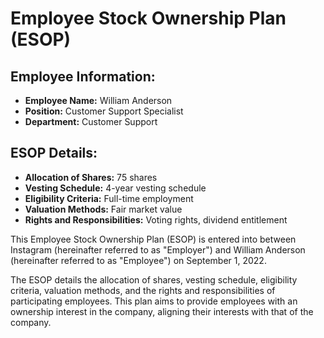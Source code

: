 
# Employee Stock Ownership Plan (ESOP)

## Employee Information:
- **Employee Name:** William Anderson
- **Position:** Customer Support Specialist
- **Department:** Customer Support

## ESOP Details:
- **Allocation of Shares:** 75 shares
- **Vesting Schedule:** 4-year vesting schedule
- **Eligibility Criteria:** Full-time employment
- **Valuation Methods:** Fair market value
- **Rights and Responsibilities:** Voting rights, dividend entitlement

This Employee Stock Ownership Plan (ESOP) is entered into between Instagram (hereinafter referred to as "Employer") and William Anderson (hereinafter referred to as "Employee") on September 1, 2022.

The ESOP details the allocation of shares, vesting schedule, eligibility criteria, valuation methods, and the rights and responsibilities of participating employees. This plan aims to provide employees with an ownership interest in the company, aligning their interests with that of the company.
